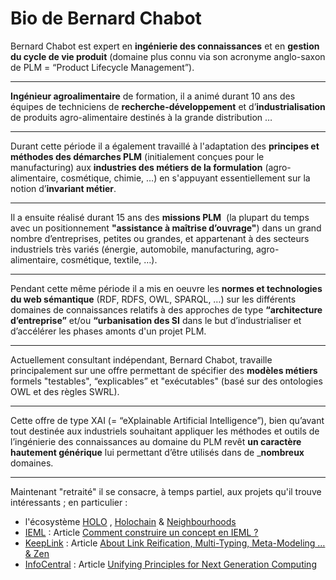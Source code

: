Bio de Bernard Chabot
==

Bernard Chabot est expert en __ingénierie des connaissances__ et en __gestion du cycle de vie produit__ (domaine plus connu via son acronyme anglo-saxon de PLM = “Product Lifecycle Management”).

------
__Ingénieur agroalimentaire__ de formation, il a animé durant 10 ans des équipes de techniciens de __recherche-développement__ et d’__industrialisation__ de produits agro-alimentaire destinés à la grande distribution …

------
Durant cette période il a également travaillé à l'adaptation des __principes et méthodes des démarches PLM__ (initialement conçues pour le manufacturing) aux __industries des métiers de la formulation__ (agro-alimentaire, cosmétique, chimie, …) en s'appuyant essentiellement sur la notion d’__invariant métier__.

------
Il a ensuite réalisé durant 15 ans des __missions PLM__  (la plupart du temps avec un positionnement __"assistance à maîtrise d’ouvrage"__) dans un grand nombre d’entreprises, petites ou grandes, et appartenant à des secteurs industriels très variés (énergie, automobile, manufacturing, agro-alimentaire, cosmétique, textile, …).

------
Pendant cette même période il a mis en oeuvre les __normes et technologies du web sémantique__ (RDF, RDFS, OWL, SPARQL, …) sur les différents domaines de connaissances relatifs à des approches de type __“architecture d’entreprise”__ et/ou __“urbanisation des SI__ dans le but d’industrialiser et d’accélérer les phases amonts d'un projet PLM.

------
Actuellement consultant indépendant, Bernard Chabot, travaille principalement sur une offre permettant de spécifier des __modèles métiers__ formels "testables", “explicables” et "exécutables" (basé sur des ontologies OWL et des règles SWRL). 

------
Cette offre de type XAI (= “eXplainable Artificial Intelligence”), bien qu’avant tout destinée aux industriels souhaitant appliquer les méthodes et outils de l’ingénierie des connaissances au domaine du PLM revêt __un caractère hautement générique__ lui permettant d’être utilisés dans de ___nombreux__ domaines.

------
Maintenant "retraité" il se consacre, à temps partiel, aux projets qu'il trouve intéressants ; en particulier : 
   - l'écosystème <a href="https://holo.host/">HOLO</a> , <a href="https://www.holochain.org/">Holochain</a>  & <a href="https://neighbourhoods.network/">Neighbourhoods</a> 
   - <a href="https://intlekt.io/">IEML</a> : Article <a href="https://pierrelevyblog.com/tag/ieml/">Comment construire un concept en IEML ?</a>
   - <a href="https://keeplink.com/">KeepLink</a> : Article <a href="https://www.linkedin.com/pulse/link-reification-multi-typing-meta-modeling-zen-bernard-chabot/">About Link Reification, Multi-Typing, Meta-Modeling … & Zen</a>
   - <a href="https://infocentral.org/">InfoCentral</a> : Article <a href="https://infocentral.org/drafts/PrinciplesDraft.html">Unifying Principles for Next Generation Computing</a>
